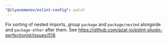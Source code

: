 ```yaml
---
"@ilyasemenov/eslint-config": patch
---
```


Fix sorting of nested imports, group `package` and `package/nested` alongside and `package-other` after them. See <https://github.com/azat-io/eslint-plugin-perfectionist/issues/518>.
